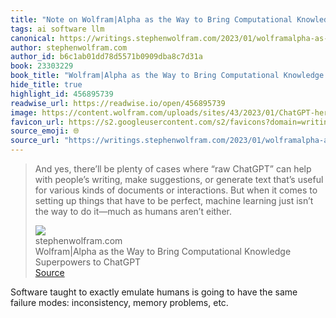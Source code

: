 ```yaml
---
title: "Note on Wolfram|Alpha as the Way to Bring Computational Knowledge Superpowers to ChatGPT via stephenwolfram.com"
tags: ai software llm
canonical: https://writings.stephenwolfram.com/2023/01/wolframalpha-as-the-way-to-bring-computational-knowledge-superpowers-to-chatgpt/
author: stephenwolfram.com
author_id: b6c1ab01dd78d5571b0909dba8c7d31a
book: 23303229
book_title: "Wolfram|Alpha as the Way to Bring Computational Knowledge Superpowers to ChatGPT"
hide_title: true
highlight_id: 456895739
readwise_url: https://readwise.io/open/456895739
image: https://content.wolfram.com/uploads/sites/43/2023/01/ChatGPT-hero-v4.png
favicon_url: https://s2.googleusercontent.com/s2/favicons?domain=writings.stephenwolfram.com
source_emoji: 🌐
source_url: "https://writings.stephenwolfram.com/2023/01/wolframalpha-as-the-way-to-bring-computational-knowledge-superpowers-to-chatgpt/#:~:text=And%20yes%2C%20there%E2%80%99ll,humans%20aren%E2%80%99t%20either."
---
```


> And yes, there’ll be plenty of cases where “raw ChatGPT” can help with people’s writing, make suggestions, or generate text that’s useful for various kinds of documents or interactions. But when it comes to setting up things that have to be perfect, machine learning just isn’t the way to do it—much as humans aren’t either.
> <div class="quoteback-footer"><div class="quoteback-avatar"><img class="mini-favicon" src="https://s2.googleusercontent.com/s2/favicons?domain=writings.stephenwolfram.com"></div><div class="quoteback-metadata"><div class="metadata-inner"><span style="display:none">FROM:</span><div aria-label="stephenwolfram.com" class="quoteback-author"> stephenwolfram.com</div><div aria-label="Wolfram|Alpha as the Way to Bring Computational Knowledge Superpowers to ChatGPT" class="quoteback-title"> Wolfram|Alpha as the Way to Bring Computational Knowledge Superpowers to ChatGPT</div></div></div><div class="quoteback-backlink"><a target="_blank" aria-label="go to the full text of this quotation" rel="noopener" href="https://writings.stephenwolfram.com/2023/01/wolframalpha-as-the-way-to-bring-computational-knowledge-superpowers-to-chatgpt/#:~:text=And%20yes%2C%20there%E2%80%99ll,humans%20aren%E2%80%99t%20either." class="quoteback-arrow"> Source</a></div></div>

Software taught to exactly emulate humans is going to have the same failure modes: inconsistency, memory problems, etc.